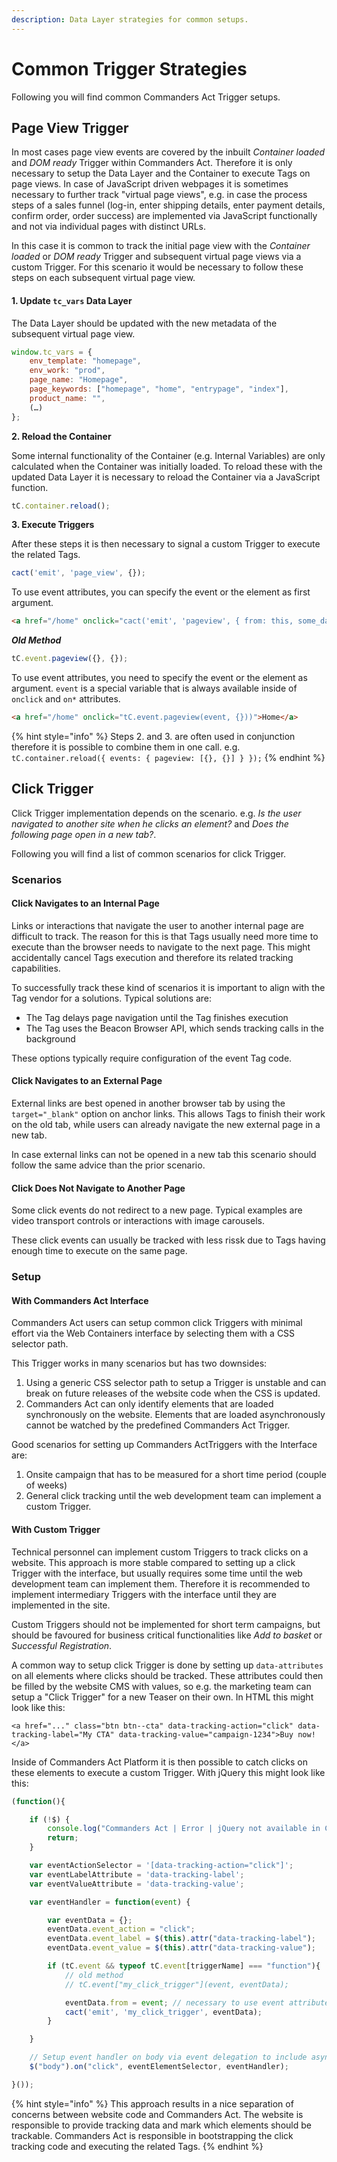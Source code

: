```yaml
---
description: Data Layer strategies for common setups.
---
```


# Common Trigger Strategies

Following you will find common Commanders Act Trigger setups.

## Page View Trigger

In most cases page view events are covered by the inbuilt _Container loaded_ and _DOM ready_ Trigger within Commanders Act. Therefore it is only necessary to setup the Data Layer and the Container to execute Tags on page views. In case of JavaScript driven webpages it is sometimes necessary to further track "virtual page views", e.g. in case the process steps of a sales funnel (log-in, enter shipping details, enter payment details, confirm order, order success) are implemented via JavaScript functionally and not via individual pages with distinct URLs.

In this case it is common to track the initial page view with the _Container loaded_ or _DOM ready_ Trigger and subsequent virtual page views via a custom Trigger. For this scenario it would be necessary to follow these steps on each subsequent virtual page view.

#### **1. Update `tc_vars` Data Layer**

The Data Layer should be updated with the new metadata of the subsequent virtual page view.

```javascript
window.tc_vars = {
    env_template: "homepage",
    env_work: "prod",
    page_name: "Homepage",
    page_keywords: ["homepage", "home", "entrypage", "index"],
    product_name: "",
    (…)
};
```

**2. Reload the Container**

Some internal functionality of the Container (e.g. Internal Variables) are only calculated when the Container was initially loaded. To reload these with the updated Data Layer it is necessary to reload the Container via a JavaScript function.

```javascript
tC.container.reload();
```

**3. Execute Triggers**

After these steps it is then necessary to signal a custom Trigger to execute the related Tags.

```javascript
cact('emit', 'page_view', {});
```
To use event attributes, you can specify the event or the element as first argument.
```html
<a href="/home" onclick="cact('emit', 'pageview', { from: this, some_data: 'some_value' })">Home</a>
```

***Old Method***
```javascript
tC.event.pageview({}, {});
```

To use event attributes, you need to specify the event or the element as argument.
`event` is a special variable that is always available inside of `onclick` and `on*` attributes.
```html
<a href="/home" onclick="tC.event.pageview(event, {}))">Home</a>
```

{% hint style="info" %}
Steps 2. and 3. are often used in conjunction therefore it is possible to combine them in one call. e.g. `tC.container.reload({ events: { pageview: [{}, {}] } });`
{% endhint %}

## Click Trigger

Click Trigger implementation depends on the scenario. e.g. _Is the user navigated to another site when he clicks an element?_ and _Does the following page open in a new tab?_.&#x20;

Following you will find a list of common scenarios for click Trigger.

### Scenarios

#### Click Navigates to an Internal Page

Links or interactions that navigate the user to another internal page are difficult to track. The reason for this is that Tags usually need more time to execute than the browser needs to navigate to the next page. This might accidentally cancel Tags execution and therefore its related tracking capabilities.

To successfully track these kind of scenarios it is important to align with the Tag vendor for a solutions. Typical solutions are:

* The Tag delays page navigation until the Tag finishes execution
* The Tag uses the Beacon Browser API, which sends tracking calls in the background

These options typically require configuration of the event Tag code.

#### Click Navigates to an External Page

External links are best opened in another browser tab by using the `target="_blank"` option on anchor links. This allows Tags to finish their work on the old tab, while users can already navigate the new external page in a new tab.

In case external links can not be opened in a new tab this scenario should follow the same advice than the prior scenario.

#### Click Does Not Navigate to Another Page

Some click events do not redirect to a new page. Typical examples are video transport controls or interactions with image carousels.

These click events can usually be tracked with less rissk due to Tags having enough time to execute on the same page.

### Setup

#### With Commanders Act Interface

Commanders Act users can setup common click Triggers with minimal effort via the Web Containers interface by selecting them with a CSS selector path.

This Trigger works in many scenarios but has two downsides:

1. Using a generic CSS selector path to setup a Trigger is unstable and can break on future releases of the website code when the CSS is updated.
2. Commanders Act can only identify elements that are loaded synchronously on the website. Elements that are loaded asynchronously cannot be watched by the predefined Commanders Act Trigger.

Good scenarios for setting up Commanders ActTriggers with the Interface are:

1. Onsite campaign that has to be measured for a short time period (couple of weeks)
2. General click tracking until the web development team can implement a custom Trigger.

#### With Custom Trigger

Technical personnel can implement custom Triggers to track clicks on a website. This approach is more stable compared to setting up a click Trigger with the interface, but usually requires some time until the web development team can implement them. Therefore it is recommended to implement intermediary Triggers with the interface until they are implemented in the site.

Custom Triggers should not be implemented for short term campaigns, but should be favoured for business critical functionalities like _Add to basket_ or _Successful Registration_.

A common way to setup click Trigger is done by setting up `data-attributes` on all elements where clicks should be tracked. These attributes could then be filled by the website CMS with values, so e.g. the marketing team can setup a "Click Trigger" for a new Teaser on their own. In HTML this might look like this:

```markup
<a href="..." class="btn btn--cta" data-tracking-action="click" data-tracking-label="My CTA" data-tracking-value="campaign-1234">Buy now!</a>
```

Inside of Commanders Act Platform it is then possible to catch clicks on these elements to execute a custom Trigger. With jQuery this might look like this:

```javascript
(function(){

    if (!$) {
        console.log("Commanders Act | Error | jQuery not available in Commanders Act Click Trigger!");
        return;
    }

    var eventActionSelector = '[data-tracking-action="click"]';
    var eventLabelAttribute = 'data-tracking-label';
    var eventValueAttribute = 'data-tracking-value';

    var eventHandler = function(event) {

        var eventData = {};
        eventData.event_action = "click";
        eventData.event_label = $(this).attr("data-tracking-label");
        eventData.event_value = $(this).attr("data-tracking-value");

      	if (tC.event && typeof tC.event[triggerName] === "function"){
      		// old method
            // tC.event["my_click_trigger"](event, eventData);

            eventData.from = event; // necessary to use event attributes inside the tag
            cact('emit', 'my_click_trigger', eventData);
      	}

    }

    // Setup event handler on body via event delegation to include asynchronous elements
    $("body").on("click", eventElementSelector, eventHandler);

}());
```

{% hint style="info" %}
This approach results in a nice separation of concerns between website code and Commanders Act. The website is responsible to provide tracking data and mark which elements should be trackable. Commanders Act is responsible in bootstrapping the click tracking code and executing the related Tags.
{% endhint %}
